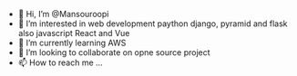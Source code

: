- 👋 Hi, I’m @Mansouroopi
- 👀 I’m interested in web development paython django, pyramid and flask also javascript React and Vue
- 🌱 I’m currently learning AWS
- 💞️ I’m looking to collaborate on opne source project
- 📫 How to reach me ...

<!---
Mansouroopi/Mansouroopi is a ✨ special ✨ repository because its `README.md` (this file) appears on your GitHub profile.
You can click the Preview link to take a look at your changes.
--->

